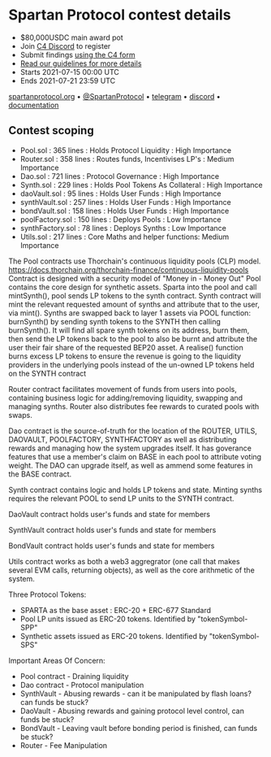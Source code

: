 # Spartan Protocol contest details
- $80,000USDC main award pot
- Join [C4 Discord](https://discord.gg/EY5dvm3evD) to register
- Submit findings [using the C4 form](https://code423n4.com/2021-07-spartan-protocol-contest/submit)
- [Read our guidelines for more details](https://code423n4.com/compete)
- Starts 2021-07-15 00:00 UTC
- Ends 2021-07-21 23:59 UTC

[spartanprotocol.org](https://spartanprotocol.org/) • [@SpartanProtocol](https://twitter.com/SpartanProtocol) • [telegram](https://t.me/SpartanProtocolOrg) • [discord](https://discord.gg/wQggvntnGk) • [documentation](https://docs.spartanprotocol.org/)

## Contest scoping

- Pool.sol : 365 lines : Holds Protocol Liquidity : High Importance
- Router.sol : 358 lines : Routes funds, Incentivises LP's : Medium Importance
- Dao.sol : 721 lines : Protocol Governance : High Importance
- Synth.sol : 229 lines : Holds Pool Tokens As Collateral : High Importance
- daoVault.sol : 95 lines : Holds User Funds : High Importance
- synthVault.sol : 257 lines : Holds User Funds : High Importance
- bondVault.sol : 158 lines : Holds User Funds : High Importance
- poolFactory.sol : 150 lines : Deploys Pools : Low Importance
- synthFactory.sol : 78 lines : Deploys Synths : Low Importance
- Utils.sol : 217 lines : Core Maths and helper functions: Medium Importance

The Pool contracts use Thorchain's continuous liquidity pools (CLP) model. https://docs.thorchain.org/thorchain-finance/continuous-liquidity-pools
Contract is designed with a security model of "Money in - Money Out"
Pool contains the core design for synthetic assets. Sparta into the pool and call mintSynth(), pool sends LP tokens to the synth contract. Synth contract will mint the relevant requested amount of synths and attribute that to the user, via mint(). Synths are swapped back to layer 1 assets via POOL function: burnSynth() by sending synth tokens to the SYNTH then calling burnSynth(). It will find all spare synth tokens on its address, burn them, then send the LP tokens back to the pool to also be burnt and attribute the user their fair share of the requested BEP20 asset. A realise() function burns excess LP tokens to ensure the revenue is going to the liquidity providers in the underlying pools instead of the un-owned LP tokens held on the SYNTH contract

Router contract facilitates movement of funds from users into pools, containing business logic for adding/removing liquidity, swapping and managing synths. Router also distributes fee rewards to curated pools with swaps.

Dao contract is the source-of-truth for the location of the ROUTER, UTILS, DAOVAULT, POOLFACTORY, SYNTHFACTORY as well as distributing rewards and managing how the system upgrades itself. It has goverance features that use a member's claim on BASE in each pool to attribute voting weight. The DAO can upgrade itself, as well as ammend some features in the BASE contract.

Synth contract contains logic and holds LP tokens and state. Minting synths requires the relevant POOL to send LP units to the SYNTH contract.

DaoVault contract holds user's funds and state for members

SynthVault contract holds user's funds and state for members

BondVault contract holds user's funds and state for members

Utils contract works as both a web3 aggregrator (one call that makes several EVM calls, returning objects), as well as the core arithmetic of the system.

Three Protocol Tokens:
- SPARTA as the base asset : ERC-20 + ERC-677 Standard
- Pool LP units issued as ERC-20 tokens. Identified by "tokenSymbol-SPP"
- Synthetic assets issued as ERC-20 tokens. Identified by "tokenSymbol-SPS"

Important Areas Of Concern:
- Pool contract - Draining liquidity
- Dao contract - Protocol manipulation
- SynthVault - Abusing rewards - can it be manipulated by flash loans? can funds be stuck?
- DaoVault - Abusing rewards and gaining protocol level control, can funds be stuck?
- BondVault - Leaving vault before bonding period is finished, can funds be stuck?
- Router - Fee Manipulation
